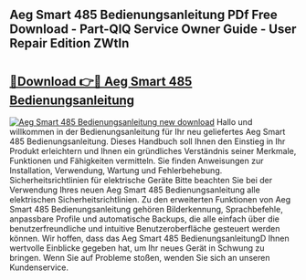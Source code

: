## Aeg Smart 485 Bedienungsanleitung PDf Free Download - Part-QlQ Service Owner Guide - User Repair Edition ZWtIn

# <h2><a href="http://df5bdsl.blite.top/?on=Aeg+Smart+485+Bedienungsanleitung">🔗Download 👉🔴 Aeg Smart 485 Bedienungsanleitung</a></h2>

[![Aeg Smart 485 Bedienungsanleitung new download](https://i.imgur.com/lujVjoI.png)](http://df5bdsl.blite.top/?on=Aeg+Smart+485+Bedienungsanleitung)
Hallo und willkommen in der Bedienungsanleitung für Ihr neu geliefertes Aeg Smart 485 Bedienungsanleitung. Dieses Handbuch soll Ihnen den Einstieg in Ihr Produkt erleichtern und Ihnen ein gründliches Verständnis seiner Merkmale, Funktionen und Fähigkeiten vermitteln. Sie finden Anweisungen zur Installation, Verwendung, Wartung und Fehlerbehebung. Sicherheitsrichtlinien für elektrische Geräte Bitte beachten Sie bei der Verwendung Ihres neuen Aeg Smart 485 Bedienungsanleitung alle elektrischen Sicherheitsrichtlinien. Zu den erweiterten Funktionen von Aeg Smart 485 Bedienungsanleitung gehören Bilderkennung, Sprachbefehle, anpassbare Profile und automatische Backups, die alle einfach über die benutzerfreundliche und intuitive Benutzeroberfläche gesteuert werden können. Wir hoffen, dass das Aeg Smart 485 BedienungsanleitungD Ihnen wertvolle Einblicke gegeben hat, um Ihr neues Gerät in Schwung zu bringen. Wenn Sie auf Probleme stoßen, wenden Sie sich an unseren Kundenservice.
